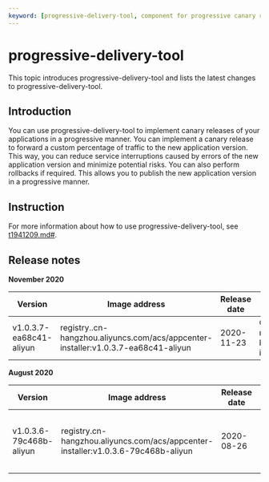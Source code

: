 ```yaml
---
keyword: [progressive-delivery-tool, component for progressive canary releases]
---
```


# progressive-delivery-tool

This topic introduces progressive-delivery-tool and lists the latest changes to progressive-delivery-tool.

## Introduction

You can use progressive-delivery-tool to implement canary releases of your applications in a progressive manner. You can implement a canary release to forward a custom percentage of traffic to the new application version. This way, you can reduce service interruptions caused by errors of the new application version and minimize potential risks. You can also perform rollbacks if required. This allows you to publish the new application version in a progressive manner.

## Instruction

For more information about how to use progressive-delivery-tool, see [t1941209.md\#]().

## Release notes

**November 2020**

|Version|Image address|Release date|Description|Impact|
|-------|-------------|------------|-----------|------|
|v1.0.3.7-ea68c41-aliyun|registry..cn-hangzhou.aliyuncs.com/acs/appcenter-installer:v1.0.3.7-ea68c41-aliyun|2020-11-23|Canary releases can be manually implemented.|N/A|

**August 2020**

|Version|Image address|Release date|Description|Impact|
|-------|-------------|------------|-----------|------|
|v1.0.3.6-79c468b-aliyun|registry.cn-hangzhou.aliyuncs.com/acs/appcenter-installer:v1.0.3.6-79c468b-aliyun|2020-08-26|Canary releases can be implemented by using Ingresses.|progressive-delivery-tool is released for the first time.|

